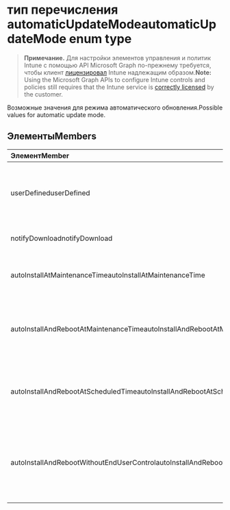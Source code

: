 # <a name="automaticupdatemode-enum-type"></a><span data-ttu-id="757af-101">тип перечисления automaticUpdateMode</span><span class="sxs-lookup"><span data-stu-id="757af-101">automaticUpdateMode enum type</span></span>

> <span data-ttu-id="757af-102">**Примечание.** Для настройки элементов управления и политик Intune с помощью API Microsoft Graph по-прежнему требуется, чтобы клиент [лицензировал](https://go.microsoft.com/fwlink/?linkid=839381) Intune надлежащим образом.</span><span class="sxs-lookup"><span data-stu-id="757af-102">**Note:** Using the Microsoft Graph APIs to configure Intune controls and policies still requires that the Intune service is [correctly licensed](https://go.microsoft.com/fwlink/?linkid=839381) by the customer.</span></span>

<span data-ttu-id="757af-103">Возможные значения для режима автоматического обновления.</span><span class="sxs-lookup"><span data-stu-id="757af-103">Possible values for automatic update mode.</span></span>
## <a name="members"></a><span data-ttu-id="757af-104">Элементы</span><span class="sxs-lookup"><span data-stu-id="757af-104">Members</span></span>
|<span data-ttu-id="757af-105">Элемент</span><span class="sxs-lookup"><span data-stu-id="757af-105">Member</span></span>|<span data-ttu-id="757af-106">Значение</span><span class="sxs-lookup"><span data-stu-id="757af-106">Value</span></span>|<span data-ttu-id="757af-107">Описание</span><span class="sxs-lookup"><span data-stu-id="757af-107">Description</span></span>|
|:---|:---|:---|
|<span data-ttu-id="757af-108">userDefined</span><span class="sxs-lookup"><span data-stu-id="757af-108">userDefined</span></span>|<span data-ttu-id="757af-109">0</span><span class="sxs-lookup"><span data-stu-id="757af-109">0%</span></span>|<span data-ttu-id="757af-110">Определено пользователем, значение по умолчанию, без назначения.</span><span class="sxs-lookup"><span data-stu-id="757af-110">User Defined, default value, no intent.</span></span>|
|<span data-ttu-id="757af-111">notifyDownload</span><span class="sxs-lookup"><span data-stu-id="757af-111">notifyDownload</span></span>|<span data-ttu-id="757af-112">1</span><span class="sxs-lookup"><span data-stu-id="757af-112">-1</span></span>|<span data-ttu-id="757af-113">Уведомление при загрузке.</span><span class="sxs-lookup"><span data-stu-id="757af-113">Notify on download.</span></span>|
|<span data-ttu-id="757af-114">autoInstallAtMaintenanceTime</span><span class="sxs-lookup"><span data-stu-id="757af-114">autoInstallAtMaintenanceTime</span></span>|<span data-ttu-id="757af-115">2</span><span class="sxs-lookup"><span data-stu-id="757af-115">2</span></span>|<span data-ttu-id="757af-116">Автоматическая установка во время обслуживания.</span><span class="sxs-lookup"><span data-stu-id="757af-116">Auto-install at maintenance time.</span></span>|
|<span data-ttu-id="757af-117">autoInstallAndRebootAtMaintenanceTime</span><span class="sxs-lookup"><span data-stu-id="757af-117">autoInstallAndRebootAtMaintenanceTime</span></span>|<span data-ttu-id="757af-118">3</span><span class="sxs-lookup"><span data-stu-id="757af-118">3</span></span>|<span data-ttu-id="757af-119">Автоматическая установка и перезагрузка во время обслуживания.</span><span class="sxs-lookup"><span data-stu-id="757af-119">Auto-install and reboot at maintenance time.</span></span>|
|<span data-ttu-id="757af-120">autoInstallAndRebootAtScheduledTime</span><span class="sxs-lookup"><span data-stu-id="757af-120">autoInstallAndRebootAtScheduledTime</span></span>|<span data-ttu-id="757af-121">4</span><span class="sxs-lookup"><span data-stu-id="757af-121">4</span></span>|<span data-ttu-id="757af-122">Автоматическая установка и перезагрузка в запланированное время.</span><span class="sxs-lookup"><span data-stu-id="757af-122">Auto-install and reboot at scheduled time.</span></span>|
|<span data-ttu-id="757af-123">autoInstallAndRebootWithoutEndUserControl</span><span class="sxs-lookup"><span data-stu-id="757af-123">autoInstallAndRebootWithoutEndUserControl</span></span>|<span data-ttu-id="757af-124">5</span><span class="sxs-lookup"><span data-stu-id="757af-124">5</span></span>|<span data-ttu-id="757af-125">Автоматическая установка и перезагрузка без управления со стороны конечных пользователей</span><span class="sxs-lookup"><span data-stu-id="757af-125">Auto-install and restart without end-user control</span></span>|








